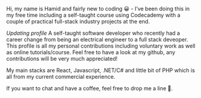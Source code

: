 Hi, my name is Hamid and fairly new to coding 😀 -  I’ve been doing this in my free time including a self-taught course using Codecademy with a couple of practical full-stack industry projects at the end. 

*Updating profile*
A self-taught software developer who recently had a career change from being an electrical engineer to a full stack deveoper. 
This profile is all my personal contributions including voluntary work as well as online tutorials/course. Feel free to have a look at my github, any contributions will be very much appreciated!

My main stacks are React, Javascript, .NET/C# and little bit of PHP which is all from my current commercial experience.

If you want to chat and have a coffee, feel free to drop me a line 😬.

<!---
hqureshi88/hqureshi88 is a ✨ special ✨ repository because its `README.md` (this file) appears on your GitHub profile.
You can click the Preview link to take a look at your changes.
--->
